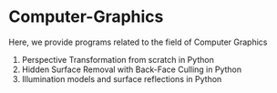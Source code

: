 # Computer-Graphics 
Here, we provide programs related to the field of Computer Graphics
1) Perspective Transformation from scratch in Python
2) Hidden Surface Removal with Back-Face Culling in Python
3) Illumination models and surface reflections in Python 
